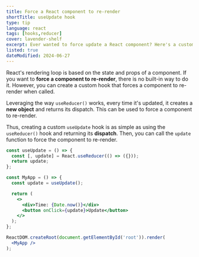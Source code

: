 ```yaml
---
title: Force a React component to re-render
shortTitle: useUpdate hook
type: tip
language: react
tags: [hooks,reducer]
cover: lavender-shelf
excerpt: Ever wanted to force update a React component? Here's a custom hook that does just that.
listed: true
dateModified: 2024-06-27
---
```


React's rendering loop is based on the state and props of a component. If you want to **force a component to re-render**, there is no built-in way to do it. However, you can create a custom hook that forces a component to re-render when called.

Leveraging the way `useReducer()` works, every time it's updated, it creates a **new object** and returns its dispatch. This can be used to force a component to re-render.

Thus, creating a custom `useUpdate` hook is as simple as using the `useReducer()` hook and returning its **dispatch**. Then, you can call the `update` function to force the component to re-render.

```jsx
const useUpdate = () => {
  const [, update] = React.useReducer(() => ({}));
  return update;
};

const MyApp = () => {
  const update = useUpdate();

  return (
    <>
      <div>Time: {Date.now()}</div>
      <button onClick={update}>Update</button>
    </>
  );
};

ReactDOM.createRoot(document.getElementById('root')).render(
  <MyApp />
);
```
